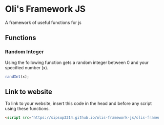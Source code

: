 # Oli's Framework JS
A framework of useful functions for js
## Functions
### Random Integer
Using the following function gets a random integer between 0 and your specified number (x).
```javascript
randInt(x);
```
## Link to website
To link to your website, insert this code in the head and before any script using these functions.
```html
<script src="https://sipsup3314.github.io/olis-framework-js/olis-framework.js"></script>
```
